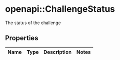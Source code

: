 # openapi::ChallengeStatus

The status of the challenge

## Properties
Name | Type | Description | Notes
------------ | ------------- | ------------- | -------------


